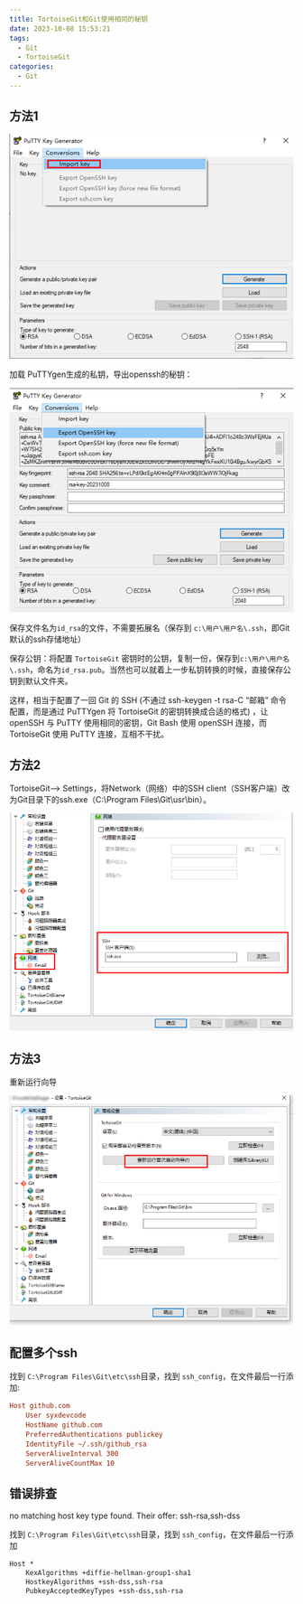 ```yaml
---
title: TortoiseGit和Git使用相同的秘钥
date: 2023-10-08 15:53:21
tags:
  - Git
  - TortoiseGit
categories:
  - Git
---
```


## 方法1

![Snipaste_2023-10-08_15-32-57.png](/img1/Snipaste_2023-10-08_15-32-57.png)

加载 PuTTYgen生成的私钥，导出openssh的秘钥：

![Snipaste_2023-10-08_15-34-10.png](/img1/Snipaste_2023-10-08_15-34-10.png)

保存文件名为`id_rsa`的文件，不需要拓展名（保存到 `c:\用户\用户名\.ssh`，即Git默认的ssh存储地址）

保存公钥：将配置 `TortoiseGit` 密钥时的公钥，复制一份，保存到`c:\用户\用户名\.ssh`，命名为`id_rsa.pub`。当然也可以就着上一步私钥转换的时候，直接保存公钥到默认文件夹。

这样，相当于配置了一回 Git 的 SSH (不通过 ssh-keygen -t rsa-C “邮箱” 命令配置，而是通过 PuTTYgen 将 TortoiseGit 的密钥转换成合适的格式) ，让 openSSH 与 PuTTY 使用相同的密钥，Git Bash 使用 openSSH 连接，而 TortoiseGit 使用 PuTTY 连接，互相不干扰。

## 方法2

TortoiseGit--> Settings，将Network（网络）中的SSH client（SSH客户端）改为Git目录下的ssh.exe（C:\Program Files\Git\usr\bin）。

![Snipaste_2023-10-08_15-50-28.png](/img1/Snipaste_2023-10-08_15-50-28.png)

## 方法3

重新运行向导

![C:\Program Files\Git\usr\bin](/img1/Snipaste_2023-10-08_15-49-06.png)

## 配置多个ssh

找到 `C:\Program Files\Git\etc\ssh`目录，找到 `ssh_config`，在文件最后一行添加:

```cfg
Host github.com
    User syxdevcode  
    HostName github.com
    PreferredAuthentications publickey
    IdentityFile ~/.ssh/github_rsa
    ServerAliveInterval 300
    ServerAliveCountMax 10
```

## 错误排查

no matching host key type found. Their offer: ssh-rsa,ssh-dss

找到 `C:\Program Files\Git\etc\ssh`目录，找到 `ssh_config`，在文件最后一行添加

```t
Host *
    KexAlgorithms +diffie-hellman-group1-sha1
    HostkeyAlgorithms +ssh-dss,ssh-rsa
    PubkeyAcceptedKeyTypes +ssh-dss,ssh-rsa
```
